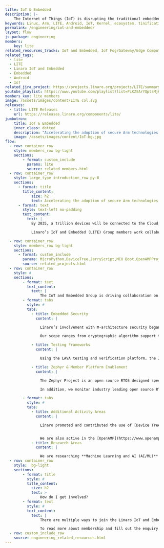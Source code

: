 ```yaml
---
title: IoT & Embedded
description: |-
    The Internet of Things (IoT) is disrupting the traditional embedded market and creating huge growth opportunities. Every device being connected to the cloud and generating personal information is a huge data generation, connectivity and security headache. The disparate software and hardware solutions used in this space are already creating a massive amount of fragmentation and redundant engineering effort.
keywords: Linux, Arm, LITE, Android, IoT, Kernel, ecosystem, tinification
permalink: /engineering/iot-and-embedded/
layout: flow
js-package: engineering
members:
    key: lite
related_resources_tracks: IoT and Embedded, IoT Fog/Gateway/Edge Computing
related_tags:
  - lite
  - LITE
  - Linaro IoT and Embedded
  - Embedded
  - Android
  - IoT
related_jira_project: https://projects.linaro.org/projects/LITE/summary
youtube_playlist: https://www.youtube.com/playlist?list=PLKZSArYQptsMjCTIdpvcX5ePMBl4rXS5R
members_key: lite_members
image: /assets/images/content/LITE col.svg
releases:
  - title: LITE Releases
    url: https://releases.linaro.org/components/lite/
jumbotron:
    title: IoT & Embedded
    inner_class: dotted
    description: "Accelerating the adoption of secure Arm technologies in the IoT & Embedded space"
    image: /assets/images/content/IoT-bg.jpg
flow:
  - row: container_row
    style: members_row bg-light
    sections:
        - format: custom_include
          params: lite
          source: related_members.html
  - row: container_row
    style: large_type introduction_row py-0
    sections:
      - format: title
        title_content:
            size: h2
            text: Accelerating the adoption of secure Arm technologies in the IoT & Embedded space
      - format: text
        style: text-left no-padding
        text_content:
          text: |
            By 2035, a trillion devices will be connected to the Cloud, receiving and generating terabytes of data across buildings, towns and the globe. The IoT ecosystem is fragmented across hundreds of RTOS’s using multiple communication protocols with many of these connections and devices insufficiently secure.

            Linaro’s IoT and Embedded (LITE) Group members work collaboratively to create and support key standards and best in class implementations to enable secure connected devices in the Arm ecosystem.

  - row: container_row
    style: members_row bg-light
    sections:
      - format: custom_include
        params: MicroPython,DeviceTree,JerryScript,MCU Boot,OpenAMPProject,TrustedFirmware,Zephyr Project
        source: related_projects.html
  - row: container_row
    style: #
    sections:
        - format: text
          text_content:
            text: |
                The IoT and Embedded Group is driving collaboration on open source software for microcontrollers (MCU’s), as well as heterogeneous embedded compute devices with combinations of Cortex-A, Cortex-M and/or Cortex-R and FPGA’s. Our priorities are connected device security, IoT platform testing, and contributing to software projects that enhance the Arm ecosystem.
        - format: tabs
          style: #
          tabs:
            - title: Embedded Security
              content: |

                Linaro’s involvement with M-architecture security began in 2017 when Linaro engineers ported the community supported MCUboot bootloader to Zephyr. Now MCUboot is utilized to provide secure booting on multiple Cortex-M platforms. Concurrently, Linaro took on a leadership role in the Zephyr project to drive the Security Working Group. The Security Working Group has developed secure coding guidelines, threat models and processes to improve the security of the code base. Now a Linaro engineer is the Zephyr Security architect and a maintainer on MCUboot.

                Our scope ranges from cryptographic algorithm support to be utilized by system and communication protocols, to key management, and tamper/intrusion detection systems. Additionally, it takes into account the security extensions associated with the ARMv8-M architecture using Trusted Firmware for Cortex-M and Arm’s Platform Security Architecture (PSA). In October 2019, we built and certified a [PSA Level 1 hardware and software platform implementation using Zephyr](https://www.linaro.org/news/linaro-contributes-to-the-zephyr-project-becoming-psa-certified/).

            - title: Testing Frameworks
              content: |

                Using the LAVA testing and verification platform, the IoT and Embedded team is developing a testing and CI infrastructure for MCU’s and other embedded devices. Testing Cortex-M devices presents unique challenges different from the Cortex-A platforms leading to some novel solutions in this space. For Cortex-M devices, the applications are usually monolithic, fixed-function, and written in low-level languages. Thus, adding testing handlers on the application side would require time-consuming modification of sources, would quickly hit constraints on RAM/ROM, and beyond that, would lead to concerns that a different system is being tested than the one intended for production. Due to this, testing of such devices is inherently "reactive", where a test system applies external stimuli to a device under test and then checks for expected behavior. We plan to expand on the number of boards and simulations supported and continue to extend LAVA to meet our needs in this space.

            - title: Zephyr & Member Platform Enablement
              content: |

                The Zephyr Project is an open source RTOS designed specifically for resource constrained devices. It supports multiple hardware architectures, connects via transport layer security to any cloud and has LTS (long term support). Linaro is actively working within this fast moving project with representation as a Board member, TSC member, maintainer and contributor. Our charter is to ensure that our Member Arm based platforms are active and up to date in the Zephyr releases. Within the Zephyr project, we are maintaining and updating JerryScript and MicroPython as well as networking support.

                In addition, we monitor industry leading open source RTOS’s for opportunities to promote the Arm ecosystem.

        - format: tabs
          style: #
          tabs:
            - title: Additional Activity Areas
              content: |

                Linaro promoted and contributed the use of [Device Tree](https://www.devicetree.org/) within the Zephyr project. We continue to promote and implement Device Tree within the Zephyr project for different compJEKonents as well as are active in the Device Tree community. Device Tree describes hardware configurations for use at boot time which reduces the complexity and size of the resulting code base. Device Tree can be used across multiple platforms and operating systems.


                We are also active in the [OpenAMP](https://www.openampproject.org/) community as members of the Board and TSC and implementing and integrating Zephyr support for key components.
            - title: Research Areas
              content: |

                We are researching **Machine Learning and AI (AI/ML)** strategies for Cortex-M devices as part of the [Linaro AI/ML project](/engineering/artificial-intelligence/) with a focus on frameworks and compilers as well as how our embedded device knowledge can be applied to this rapidly expanding space. We are building on basic **Power Management** support within Zephyr to implement more advanced and precise power management concepts from the Linux world.
  - row: container_row
    style:  bg-light
    sections:
        - format: title
          style: #
          title_content:
            size: h2
            text: >
                How do I get involved?
        - format: text
          style: #
          text_content:
            text: |
                There are multiple ways to join the Linaro IoT and Embedded Group - you can either join at Group membership level which allows you to participate in all work managed by the group. Or you can join at Club or Core level, both of which allow you to participate in the IoT and Embedded Group as well as other Linaro segment groups.

                To read more about membership and fill out the enquiry form [>>CLICK HERE](/membership/)
  - row: custom_include_row
    source: engineering_related_resources.html
---
```

